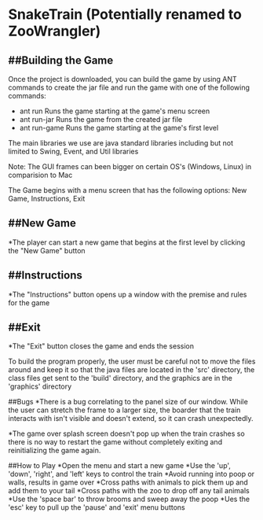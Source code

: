 # SnakeTrain (Potentially renamed to ZooWrangler)

##Building the Game
-----------------
Once the project is downloaded, you can build the game by using ANT commands to create the jar file and run the game with one of the following commands:
* ant run	Runs the game starting at the game's menu screen
* ant run-jar   Runs the game from the created jar file
* ant run-game	Runs the game starting at the game's first level                   

The main libraries we use are java standard libraries including but not limited to Swing, Event, and Util libraries

Note: The GUI frames can been bigger on certain OS's (Windows, Linux) in comparision to Mac


The Game begins with a menu screen that has the following options: New Game, Instructions, Exit

##New Game
--------
*The player can start a new game that begins at the first level by clicking the "New Game" button

##Instructions
------------
*The "Instructions" button opens up a window with the premise and rules for the game

##Exit
----
*The "Exit" button closes the game and ends the session


To build the program properly, the user must be careful not to move the files around and keep it so that the java files are located in the 'src' directory, the class files get sent to the 'build' directory, and the graphics are in the 'graphics' directory


##Bugs
*There is a bug correlating to the panel size of our window. While the user can stretch the frame to a larger size, the boarder that the train interacts with isn't visible and doesn't extend, so it can crash unexpectedly.

*The game over splash screen doesn't pop up when the train crashes so there is no way to restart the game without completely exiting and reinitializing the game again.


##How to Play
*Open the menu and start a new game
*Use the 'up', 'down', 'right', and 'left' keys to control the train
*Avoid running into poop or walls, results in game over
*Cross paths with animals to pick them up and add them to your tail
*Cross paths with the zoo to drop off any tail animals
*Use the 'space bar' to throw brooms and sweep away the poop
*Ues the 'esc' key to pull up the 'pause' and 'exit' menu buttons


